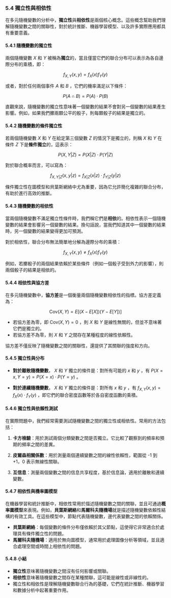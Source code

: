 ### 5.4 獨立性與相依性

在多元隨機變數的分析中，**獨立性**與**相依性**是兩個核心概念。這些概念幫助我們理解隨機變數之間的關聯性，對於統計推斷、機器學習模型、以及許多實際應用都具有重要意義。

#### 5.4.1 隨機變數的獨立性

兩個隨機變數  $`X`$  和  $`Y`$  被稱為**獨立**的，當且僅當它們的聯合分布可以表示為各自邊際分布的乘積，即：


```math
f_{X,Y}(x, y) = f_X(x) f_Y(y)
```


或者，對於任何兩個事件  $`A`$  和  $`B`$ ，它們的機率滿足以下條件：


```math
P(A \cap B) = P(A) \cdot P(B)
```


直觀來說，隨機變數的獨立性意味著一個變數的結果不會對另一個變數的結果產生影響。例如，如果我們擲兩顆公平的骰子，則每顆骰子的結果是獨立的。

#### 5.4.2 隨機變數的條件獨立性

若兩個隨機變數  $`X`$  和  $`Y`$  在給定第三個變數  $`Z`$  的情況下是獨立的，則稱  $`X`$  和  $`Y`$  在條件  $`Z`$  下是**條件獨立**的，這表示：


```math
P(X, Y | Z) = P(X | Z) \cdot P(Y | Z)
```


對於聯合概率而言，可以寫為：


```math
f_{X,Y|Z}(x, y | z) = f_{X|Z}(x | z) \cdot f_{Y|Z}(y | z)
```


條件獨立性在圖模型和貝葉斯網絡中尤為重要，因為它允許簡化複雜的聯合分布，有助於進行高效的推斷。

#### 5.4.3 隨機變數的相依性

當兩個隨機變數不滿足獨立性條件時，我們稱它們是**相依**的。相依性表示一個隨機變數的結果會影響另一個變數的結果。換句話說，當我們知道其中一個變數的結果時，另一個變數的結果變得更加可預測。

對於相依性，聯合分布無法簡單地分解為邊際分布的乘積：


```math
f_{X,Y}(x, y) \neq f_X(x) f_Y(y)
```


例如，若擲骰子的兩個結果依賴於某些條件（例如一個骰子受到外力的影響），則兩個骰子的結果是相依的。

#### 5.4.4 相依性與協方差

在多元隨機變數中，**協方差**是一個衡量兩個隨機變數相依性的指標。協方差定義為：


```math
\text{Cov}(X, Y) = E[(X - E[X])(Y - E[Y])]
```


- 若協方差為零，即  $`\text{Cov}(X, Y) = 0`$ ，則  $`X`$  和  $`Y`$  是線性無關的，但並不意味著它們是獨立的。
- 若協方差不為零，則  $`X`$  和  $`Y`$  之間存在某種程度的線性依賴性。

協方差不僅反映了隨機變數之間的關聯性，還提供了其關聯的強度和方向。

#### 5.4.5 獨立性與分布

- **對於離散隨機變數**， $`X`$  和  $`Y`$  獨立的條件是：對所有可能的  $`x`$  和  $`y`$ ，有  $`P(X = x, Y = y) = P(X = x) \cdot P(Y = y)`$ 。

- **對於連續隨機變數**， $`X`$  和  $`Y`$  獨立的條件是：對所有  $`x`$  和  $`y`$ ，有  $`f_{X,Y}(x, y) = f_X(x) \cdot f_Y(y)`$ ，即它們的聯合密度函數等於各自密度函數的乘積。

#### 5.4.6 獨立性與依賴性測試

在實際問題中，我們經常需要測試隨機變數之間的獨立性或相依性。常用的方法包括：

1. **卡方檢驗**：用於測試兩個分類變數之間是否獨立。它比較了觀察到的頻率和預期的頻率之間的差異。

2. **皮爾森相關係數**：用於測量兩個連續變數之間的線性依賴性，範圍從 -1 到 +1，0 表示無線性關聯。

3. **互信息**：測量兩個變數之間的信息共享程度，基於信息論，適用於離散和連續變數。

#### 5.4.7 相依性與機率圖模型

在機器學習和統計推斷中，相依性常用於描述隨機變數之間的關聯，並且可通過**概率圖模型**來表現。例如，**貝葉斯網絡**和**馬爾科夫隨機場**就是描述隨機變數依賴性結構的有效工具。在這些模型中，節點代表隨機變數，邊代表變數之間的依賴關係。

- **貝葉斯網絡**：每個變數的條件分布僅依賴於其父節點，這使得它非常適合於處理具有條件獨立性的問題。
- **馬爾科夫隨機場**：適用於無向圖模型，通常用於處理圖像分析等領域，並且適合處理空間或時間上相依性的問題。

#### 5.4.8 小結

- **獨立性**意味著隨機變數之間沒有任何影響或關聯。
- **相依性**意味著隨機變數之間存在某種關聯，這可能是線性或非線性的。
- 獨立性和相依性是理解隨機變數聯合行為的基礎，它們在統計推斷、機器學習和數據分析中起著重要作用。